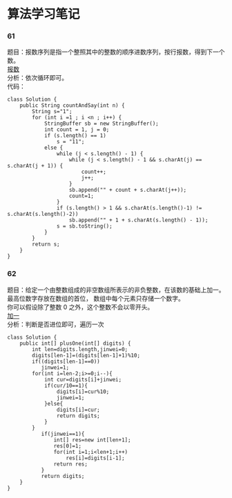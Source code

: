 # 算法学习笔记  
### 61
题目：报数序列是指一个整照其中的整数的顺序进数序列，按行报数，得到下一个数。  
[报数](https://leetcode-cn.com/problems/count-and-say/description/)  
分析：依次循环即可。  
代码：
~~~
class Solution {
    public String countAndSay(int n) {
        String s="1";
        for (int i =1 ; i <n ; i++) {
            StringBuffer sb = new StringBuffer();
            int count = 1, j = 0;
            if (s.length() == 1)
                s = "11";
            else {
                while (j < s.length() - 1) {
                    while (j < s.length() - 1 && s.charAt(j) == s.charAt(j + 1)) {
                        count++;
                        j++;
                    }
                    sb.append("" + count + s.charAt(j++));
                    count=1;
                }
                if (s.length() > 1 && s.charAt(s.length()-1) != s.charAt(s.length()-2))
                    sb.append("" + 1 + s.charAt(s.length() - 1));
                s = sb.toString();
            }
        }
        return s;
    }
}
~~~

### 62
题目：给定一个由整数组成的非空数组所表示的非负整数，在该数的基础上加一。  
最高位数字存放在数组的首位， 数组中每个元素只存储一个数字。  
你可以假设除了整数 0 之外，这个整数不会以零开头。  
[加一](https://leetcode-cn.com/problems/plus-one/description/)  
分析：判断是否进位即可，遍历一次   
~~~
class Solution {
    public int[] plusOne(int[] digits) {
        int len=digits.length,jinwei=0;
        digits[len-1]=(digits[len-1]+1)%10;
        if((digits[len-1]==0))
           jinwei=1;
        for(int i=len-2;i>=0;i--){
            int cur=digits[i]+jinwei;
            if(cur/10==1){
                digits[i]=cur%10;
                jinwei=1;
            }else{
                digits[i]=cur;
                return digits;
            }
        }
           if(jinwei==1){
               int[] res=new int[len+1];
               res[0]=1;
               for(int i=1;i<len+1;i++)
                   res[i]=digits[i-1];
               return res;
           }
           return digits;
    }
}
~~~
 